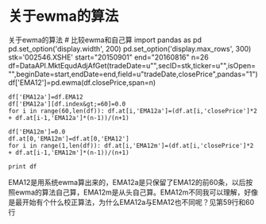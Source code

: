 # 关于ewma的算法

关于ewma的算法
    # 比较ewma和自己算
    import pandas as pd
    pd.set_option('display.width', 200)
    pd.set_option('display.max_rows', 300)
    stk='002546.XSHE'
    start="20150901"
    end="20160816"
    n=26
    df=DataAPI.MktEqudAdjAfGet(tradeDate=u"",secID=stk,ticker=u"",isOpen="",beginDate=start,endDate=end,field=u"tradeDate,closePrice",pandas="1")
    df['EMA12']=pd.ewma(df.closePrice,span=n)

    df['EMA12a']=df.EMA12
    df['EMA12a'][df.index&gt;=60]=0.0
    for i in range(60,len(df)): df.at[i,'EMA12a']=(df.at[i,'closePrice']*2 + df.at[i-1,'EMA12a']*(n-1))/(n+1)

    df['EMA12m']=0.0
    df.at[0,'EMA12m']=df.at[0,'EMA12']
    for i in range(1,len(df)): df.at[i,'EMA12m']=(df.at[i,'closePrice']*2 + df.at[i-1,'EMA12m']*(n-1))/(n+1)

    print df

EMA12是用系统ewma算出来的，EMA12a是只保留了EMA12的前60条，以后按照ewma的算法自己算，EMA12m是从头自己算。EMA12m不同我可以理解，好像是最开始有个什么校正算法，为什么EMA12a与EMA12也不同呢？见第59行和60行